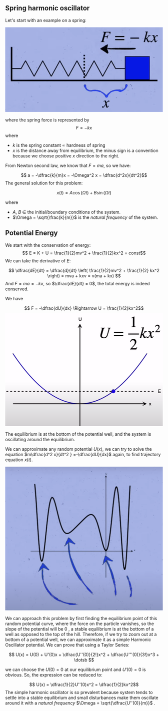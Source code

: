 ## Spring harmonic oscillator
Let's start with an example on a spring:

![spring](images/spring.png)

where the spring force is represented by 
$$F = -kx$$ 
where 
- $k$ is the spring constant $\propto$ hardness of spring
- $x$ is the distance away from equilibrium, the minus sign is a convention because we choose positive $x$ direction to the right.

From Newton second law, we know that $F = ma$, so we have: 

$$ a = -\dfrac{k}{m}x = -\Omega^2 x = \dfrac{d^2x}{dt^2}$$
The general solution for this problem:

$$ x(t) = A\cos(\Omega t) + B\sin(\Omega t)$$

where 
- $A$, $B$ $\in$ the initial/boundary conditions of the system.
- $\Omega = \sqrt{\frac{k}{m}}$ is the *natural frequency* of the system.

## Potential Energy

We start with the conservation of energy:
$$ E = K + U = \frac{1}{2}mv^2 + \frac{1}{2}kx^2 = const$$
We can take the derivative of $E$:

$$
\dfrac{dE}{dt} = \dfrac{d}{dt} \left( \frac{1}{2}mv^2 + \frac{1}{2} kx^2 \right) = mva + kxv = v(ma + kx)
$$
And $F = ma = -kx$, so $\dfrac{dE}{dt} = 0$, the total energy is indeed conserved. 

We have 

$$ F = -\dfrac{dU}{dx} \Rightarrow U = \frac{1}{2}kx^2$$
![potential](images/potential.png)

The equilibrium is at the bottom of the potential well, and the system is oscillating around the equilibrium. 

We can approximate any random potential $U(x)$, we can try to solve the equation $m\dfrac{d^2 x}{dt^2 } =-\dfrac{dU}{dx}$ again, to find trajectory equation $x(t)$. 

![Random_Potential](images/random_potential.png)

We can approach this problem by first finding the equilibrium point of this random potential curve, where the force on the particle vanishes, so the slope of the potential will be 0 , a stable equilibrium is at the bottom of a well as opposed to the top of the hill. Therefore, if we try to zoom out at a bottom of a potential well, we can approximate it as a simple Harmonic Oscillator potential. We can prove that using a Taylor Series:

$$
U(x) = U(0) + U'(0)x + \dfrac{U''(0)}{2!}x^2 + \dfrac{U'''(0)}{3!}x^3 + \dotsb
$$

we can choose the $U(0) = 0$ at our equilibrium point and $U'(0) = 0$ is obvious. So, the expression can be reduced to:

$$ U(x) = \dfrac{1}{2}U''(0)x^2 = \dfrac{1}{2}kx^2$$ The simple harmonic oscillator is so prevalent because system tends to settle into a stable equilibrium and small disturbances make them oscillate around it with a *natural frequency* $\Omega = \sqrt{\dfrac{U''(0)}{m}}$ .
